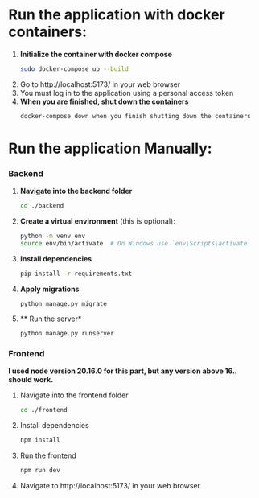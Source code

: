# Run the application with docker containers:

1. **Initialize the container with docker compose**
   ```bash
   sudo docker-compose up --build
3. Go to http://localhost:5173/ in your web browser
4. You must log in to the application using a personal access token
5. **When you are finished, shut down the containers**
   ```bash
   docker-compose down when you finish shutting down the containers

# Run the application Manually:

### Backend

1. **Navigate into the backend folder**
   ```bash
   cd ./backend
3. **Create a virtual environment** (this is optional):
   ```bash
   python -m venv env
   source env/bin/activate  # On Windows use `env\Scripts\activate
4. **Install dependencies**
   ```bash
   pip install -r requirements.txt
5. **Apply migrations**
   ```
   python manage.py migrate
6. ** Run the server*
   ```
   python manage.py runserver
  ### Frontend

  **I used node version 20.16.0 for this part, but any version above 16.*.* should work.**
  
1. Navigate into the frontend folder
   ```bash
   cd ./frontend
3. Install dependencies
   ```bash
   npm install
5. Run the frontend
   ```bash
   npm run dev
7. Navigate to http://localhost:5173/ in your web browser


  
